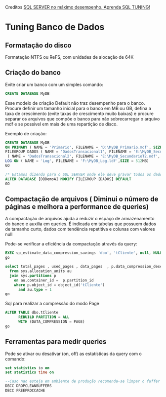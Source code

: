 Creditos [SQL SERVER no máximo desempenho. Aprenda SQL TUNING!](https://www.udemy.com/course/tuning-em-t-sql/)

# Tuning Banco de Dados
## Formatação do disco
Formatação NTFS ou ReFS, com unidades de alocação de 64K

## Criação do banco
Evite criar um banco com um simples comando: 
```sql
CREATE DATABASE MyDB
```

Esse modelo de criação Default não traz desempenho para o banco. Procure definir um tamanho inicial para o banco em MB ou GB, defina a taxa de crescimento (evite taxas de crescimento muito baixas) e procure separar os arquivos que compõe o banco para não sobrecarregar o arquivo mdf e se possível em mais de uma repartição de disco.
 
 
Exemplo de criação:
```sql
CREATE DATABASE MyDB
ON PRIMARY ( NAME = 'Primario', FILENAME = 'D:\MyDB_Primario.mdf', SIZE = 64MB), -- FG Primario
FILEGROUP DADOS ( NAME = 'DadosTransacional1', FILENAME = 'E:\MyDB_SecundarioT1.ndf',SIZE = 1024MB),
 ( NAME = 'DadosTransacional2', FILENAME = 'E:\MyDB_SecundarioT2.ndf', SIZE = 1024MB) -- FG com o nome DADOS 
LOG ON ( NAME = 'Log', FILENAME = 'F:\MyDB_Log.ldf',SIZE = 512MB)   
GO

/* Estamos dizendo para o SQL SERVER onde ele deve gravar todos os dados da aplicação. */
ALTER DATABASE [DBDemoA] MODIFY FILEGROUP [DADOS] DEFAULT 
GO
```
## Compactação de arquivos ( Diminui o número de páginas e melhora a performance de queries)
A compactação de arquivos ajuda a reduzir o espaço de armazenamento do banco e auxilia em queries.
É indicada em tabelas que possuem dados de tamanho curto, dados com tendência repetitiva e colunas com valores null

Pode-se verificar a eficiência da compactação através da query:
```sql
EXEC sp_estimate_data_compression_savings 'dbo', 'tCliente', null, NULL, 'PAGE' ;  
go

select total_pages , used_pages , data_pages  , p.data_compression_desc 
  from sys.allocation_units au 
  join sys.partitions p
    on au.container_id =  p.partition_id
	where p.object_id = object_id('tCliente')
	  and au.type = 1
go
```

Sql para realizar a compressão do modo Page
```sql
ALTER TABLE dbo.tCliente
      REBUILD PARTITION = ALL  
	  WITH (DATA_COMPRESSION = PAGE)   
go
```
## Ferramentas para medir queries
Pode se ativar ou desativar (on, off) as estatísticas da query com o comando:
```sql
set statistics io on
set statistics time on 

--Caso nao esteja em ambiente de produção recomenda-se limpar o fuffer e a cache
DBCC DROPCLEANBUFFERS 
DBCC FREEPROCCACHE 
```
